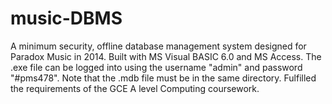 # music-DBMS
A minimum security, offline database management system designed for Paradox Music in 2014. Built with MS Visual BASIC 6.0 and MS Access. The .exe file can be logged into using the username "admin" and password "#pms478". Note that the .mdb file must be in the same directory. Fulfilled the requirements of the GCE A level Computing coursework.
